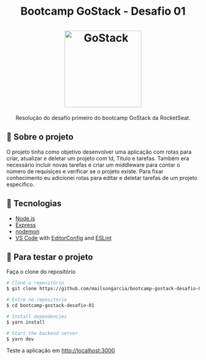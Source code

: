 <h1 align="center">
    <strong>Bootcamp GoStack - Desafio 01</strong>
    <br />
    <br />
    <img alt="GoStack" src="https://rocketseat-cdn.s3-sa-east-1.amazonaws.com/bootcamp-header.png" width="200px" />
</h1>

<p align="center">
  Resolução do desafio primeiro do bootcamp GoStack da RocketSeat.
</p>

## :rocket:  Sobre o projeto

O projeto tinha como objetivo desenvolver uma aplicação com rotas para criar, atualizar e deletar um projeto com Id, Titulo e tarefas. Também era necessário incluir novas tarefas e criar um middleware para contar o número de requisiçes e verificar se o projeto existe. Para fixar conhecimento eu adicionei rotas para editar e deletar tarefas de um projeto especifico.

## :rocket: Tecnologias


-  [Node.js][nodejs]
-  [Express](https://expressjs.com/)
-  [nodemon](https://github.com/remy/nodemon)
-  [VS Code][vc] with [EditorConfig][vceditconfig] and [ESLint][vceslint]

## :rocket:  Para testar o projeto

Faça o clone do repositório
```bash
# Clone o repositório
$ git clone https://github.com/mailsongarcia/bootcamp-gostack-desafio-01-

# Entre no repositório
$ cd bootcamp-gostack-desafio-01

# Install dependencies
$ yarn install

# Start the backend server
$ yarn dev

```

Teste a aplicação em [http://localhost:3000](http://localhost:3000)


[nodejs]: https://nodejs.org/
[yarn]: https://yarnpkg.com/
[vc]: https://code.visualstudio.com/
[vceditconfig]: https://marketplace.visualstudio.com/items?itemName=EditorConfig.EditorConfig
[vceslint]: https://marketplace.visualstudio.com/items?itemName=dbaeumer.vscode-eslint

